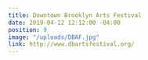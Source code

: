 ```yaml
---
title: Downtown Brooklyn Arts Festival
date: 2019-04-12 12:12:00 -04:00
position: 9
image: "/uploads/DBAF.jpg"
link: http://www.dbartsfestival.org/
---
```


